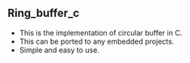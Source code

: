 ## Ring_buffer_c

* This is the implementation of circular buffer in C.
* This can be ported to any embedded projects.
* Simple and easy to use.
